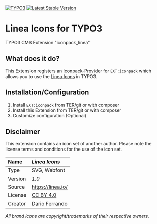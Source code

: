 [![TYPO3](https://img.shields.io/badge/TYPO3-iconpack-%23f49700?style=for-the-badge)](https://extensions.typo3.org/extension/iconpack/)
[![Latest Stable Version](https://img.shields.io/packagist/v/quellenform/t3x-iconpack-linea?style=for-the-badge)](https://packagist.org/packages/quellenform/t3x-iconpack-linea)

# Linea Icons for TYPO3

TYPO3 CMS Extension "iconpack_linea"


## What does it do?

This Extension registers an Iconpack-Provider for `EXT:iconpack` which allows you to use the [Linea Icons](https://linea.io/) in TYPO3.


## Installation/Configuration

1. Install `EXT:iconpack` from TER/git or with composer
2. Install this Extension from TER/git or with composer
3. Customize configuration (Optional)


## Disclaimer

This extension contains an icon set of another author. Please note the license terms and conditions for the use of the icon set.

| Name    | *Linea Icons*                                            |
| :------ | :------------------------------------------------------- |
| Type    | SVG, Webfont                                             |
| Version | *1.0*                                                    |
| Source  | https://linea.io/                                        |
| License | [CC BY 4.0](http://creativecommons.org/licenses/by/4.0/) |
| Creator | Dario Ferrando                                           |

*All brand icons are copyright/trademarks of their respective owners.*
